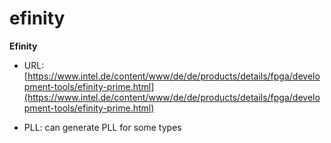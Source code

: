 # efinity
**Efinity**

* URL: [https://www.intel.de/content/www/de/de/products/details/fpga/development-tools/efinity-prime.html](https://www.intel.de/content/www/de/de/products/details/fpga/development-tools/efinity-prime.html)

* PLL: can generate PLL for some types
